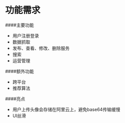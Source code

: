 # 功能需求

####主要功能 
+ 用户注册登录
+ 数据抓取
+ 发布、查看、修改、删除服务
+ 搜索
+ 运营管理  

####额外功能  
+ 跨平台
+ 推荐算法  

####亮点
+ 用户上传头像会存储在阿里云上，避免base64传输缓慢
+ UI丝滑

